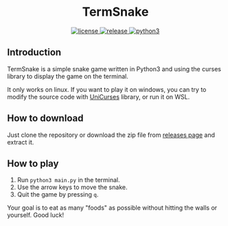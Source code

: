 <div align="center">

# TermSnake

</div>
<p align="center">
    <a href="https://raw.githubusercontent.com/Jacken-Wu/TermSnake/main/LICENSE">
        <img src="https://img.shields.io/github/license/Jacken-Wu/TermSnake" alt="license">
    </a>
    <a href="https://github.com/Jacken-Wu/TermSnake/releases">
        <img src="https://img.shields.io/github/v/release/Jacken-Wu/TermSnake?color=blueviolet&include_prereleases" alt="release">
    </a>
    <a href="https://www.python.org">
        <img src="https://img.shields.io/badge/language-python3-blue.svg" alt="python3">
    </a>
</p>

## Introduction

TermSnake is a simple snake game written in Python3 and using the curses library to display the game on the terminal.

It only works on linux. If you want to play it on windows, you can try to modify the source code with [UniCurses](https://pypi.org/project/UniCurses) library, or run it on WSL.

## How to download

Just clone the repository or download the zip file from [releases page](https://github.com/Jacken-Wu/TermSnake/releases) and extract it.

## How to play

1. Run `python3 main.py` in the terminal.
2. Use the arrow keys to move the snake.
3. Quit the game by pressing `q`.

Your goal is to eat as many "foods" as possible without hitting the walls or yourself. Good luck!
